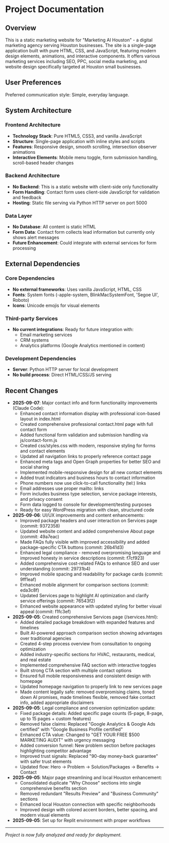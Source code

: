 # Project Documentation

## Overview

This is a static marketing website for "Marketing AI Houston" - a digital marketing agency serving Houston businesses. The site is a single-page application built with pure HTML, CSS, and JavaScript, featuring modern design elements, animations, and interactive components. It offers various marketing services including SEO, PPC, social media marketing, and website design specifically targeted at Houston small businesses.

## User Preferences

Preferred communication style: Simple, everyday language.

## System Architecture

### Frontend Architecture
- **Technology Stack**: Pure HTML5, CSS3, and vanilla JavaScript
- **Structure**: Single-page application with inline styles and scripts
- **Features**: Responsive design, smooth scrolling, intersection observer animations
- **Interactive Elements**: Mobile menu toggle, form submission handling, scroll-based header changes

### Backend Architecture  
- **No Backend**: This is a static website with client-side only functionality
- **Form Handling**: Contact form uses client-side JavaScript for validation and feedback
- **Hosting**: Static file serving via Python HTTP server on port 5000

### Data Layer
- **No Database**: All content is static HTML
- **Form Data**: Contact form collects lead information but currently only shows alert messages
- **Future Enhancement**: Could integrate with external services for form processing

## External Dependencies

### Core Dependencies
- **No external frameworks**: Uses vanilla JavaScript, HTML, CSS
- **Fonts**: System fonts (-apple-system, BlinkMacSystemFont, 'Segoe UI', Roboto)
- **Icons**: Unicode emojis for visual elements

### Third-party Services
- **No current integrations**: Ready for future integration with:
  - Email marketing services
  - CRM systems
  - Analytics platforms (Google Analytics mentioned in content)

### Development Dependencies
- **Server**: Python HTTP server for local development
- **No build process**: Direct HTML/CSS/JS serving

## Recent Changes
- **2025-09-07**: Major contact info and form functionality improvements (Claude Code):
  - Enhanced contact information display with professional icon-based layout in index.html
  - Created comprehensive professional contact.html page with full contact form
  - Added functional form validation and submission handling via js/contact-form.js
  - Created css/styles.css with modern, responsive styling for forms and contact elements
  - Updated all navigation links to properly reference contact page
  - Enhanced meta tags and Open Graph properties for better SEO and social sharing
  - Implemented mobile-responsive design for all new contact elements
  - Added trust indicators and business hours to contact information
  - Phone numbers now use click-to-call functionality (tel:) links
  - Email addresses use proper mailto: links
  - Form includes business type selection, service package interests, and privacy consent
  - Form data logged to console for development/testing purposes
  - Ready for easy WordPress migration with clean, structured code
- **2025-09-06**: UI/UX improvements and content enhancements:
  - Improved package headers and user interaction on Services page (commit: 9372358)
  - Updated website content and added comprehensive About page (commit: 49a7eac)
  - Made FAQs fully visible with improved accessibility and added package-specific CTA buttons (commit: 26b41d3)
  - Enhanced legal compliance - removed overpromising language and improved honesty in service descriptions (commit: f7cf923)
  - Added comprehensive cost-related FAQs to enhance SEO and user understanding (commit: 29731b4)
  - Improved mobile spacing and readability for package cards (commit: 9ff1eaf)
  - Enhanced mobile alignment for comparison sections (commit: eda3c8f)
  - Updated Services page to highlight AI optimization and clarify service offerings (commit: 76543f2)
  - Enhanced website appearance with updated styling for better visual appeal (commit: f1fc3ef)
- **2025-09-05**: Created comprehensive Services page (/services.html):
  - Added detailed package breakdown with expanded features and timelines
  - Built AI-powered approach comparison section showing advantages over traditional agencies  
  - Created 4-step process overview from consultation to ongoing optimization
  - Added industry-specific sections for HVAC, restaurants, medical, and real estate
  - Implemented comprehensive FAQ section with interactive toggles
  - Built strong CTA section with multiple contact options
  - Ensured full mobile responsiveness and consistent design with homepage
  - Updated homepage navigation to properly link to new services page
  - Made content legally safe: removed overpromising claims, toned down AI promises, made timelines flexible, removed fake contact info, added appropriate disclaimers
- **2025-09-05**: Legal compliance and conversion optimization update:
  - Fixed package details: Added specific page counts (5-page, 8-page, up to 15 pages + custom features)
  - Removed false claims: Replaced "Google Analytics & Google Ads certified" with "Google Business Profile certified"
  - Enhanced CTA value: Changed to "GET YOUR FREE $500 MARKETING AUDIT" with urgency messaging
  - Added conversion funnel: New problem section before packages highlighting competitor advantage
  - Improved trust signals: Replaced "90-day money-back guarantee" with safer trust elements
  - Updated flow: Hero → Problem → Solution/Packages → Benefits → Contact
- **2025-09-05**: Major page streamlining and local Houston enhancement:
  - Consolidated duplicate "Why Choose" sections into single comprehensive benefits section
  - Removed redundant "Results Preview" and "Business Community" sections
  - Enhanced local Houston connection with specific neighborhoods
  - Improved design with colored accent borders, better spacing, and modern visual elements
- **2025-09-05**: Set up for Replit environment with proper workflows

---

*Project is now fully analyzed and ready for deployment.*